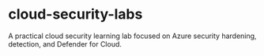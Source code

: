# cloud-security-labs
A practical cloud security learning lab focused on Azure security hardening, detection, and Defender for Cloud.

